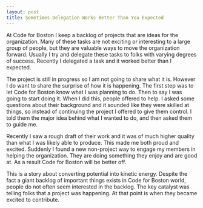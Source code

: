 ```yaml
---
layout: post
title: Sometimes Delegation Works Better Than You Expected
---
```

At Code for Boston I keep a backlog of projects that are ideas for the organization. Many of these tasks are not exciting or interesting to a large group of people, but they are valuable ways to move the organization forward. Usually I try and delegate these tasks to folks with varying degrees of success. Recently I delegated a task and it worked better than I expected.

The project is still in progress so I am not going to share what it is. However I do want to share the surprise of how it is happening. The first step was to let Code for Boston know what I was planning to do. Then to say I was going to start doing it. When I did this, people offered to help. I asked some questions about their background and it sounded like they were skilled at things, so instead of continuing the project I offered to give them control. I told them the major idea behind what I wanted to do, and then asked them to guide me.

Recently I saw a rough draft of their work and it was of much higher quality than what I was likely able to produce. This made me both proud and excited. Suddenly I found a new non-project way to engage my members in helping the organization. They are doing something they enjoy and are good at. As a result Code for Boston will be better off.

This is a story about converting potential into kinetic energy. Despite the fact a giant backlog of important things exists in Code for Boston world, people do not often seem interested in the backlog. The key catalyst was telling folks that a project was happening. At that point is when they became excited to contribute.

